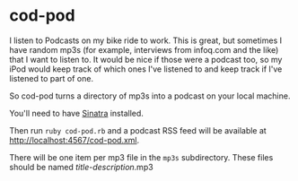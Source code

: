 cod-pod
=======

I listen to Podcasts on my bike ride to work. This is great, but sometimes I have random mp3s (for example, interviews from infoq.com and the like) that I want to listen to. It would be nice if those were a podcast too, so my iPod would keep track of which ones I've listened to and keep track if I've listened to part of one.

So cod-pod turns a directory of mp3s into a podcast on your local machine.

You'll need to have [Sinatra](http://www.sinatrarb.com/) installed.

Then run `ruby cod-pod.rb` and a podcast RSS feed will be available at [http://localhost:4567/cod-pod.xml](http://localhost:4567/cod-pod.xml).

There will be one item per mp3 file in the `mp3s` subdirectory. These files should be named _title_-_description_.mp3
